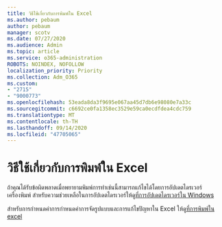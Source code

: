 ```yaml
---
title: วิธีใช้เกี่ยวกับการพิมพ์ใน Excel
ms.author: pebaum
author: pebaum
manager: scotv
ms.date: 07/27/2020
ms.audience: Admin
ms.topic: article
ms.service: o365-administration
ROBOTS: NOINDEX, NOFOLLOW
localization_priority: Priority
ms.collection: Adm_O365
ms.custom:
- "2715"
- "9000773"
ms.openlocfilehash: 53eada8da3f9695e067aa45d7db6e98080e7a33c
ms.sourcegitcommit: c6692ce0fa1358ec3529e59ca0ecdfdea4cdc759
ms.translationtype: MT
ms.contentlocale: th-TH
ms.lasthandoff: 09/14/2020
ms.locfileid: "47705065"
---
```

# <a name="help-with-printing-in-excel"></a>วิธีใช้เกี่ยวกับการพิมพ์ใน Excel

ถ้าคุณได้รับข้อผิดพลาดเมื่อพยายามพิมพ์การทำเช่นนี้สามารถแก้ไขได้โดยการอัปเดตไดรเวอร์เครื่องพิมพ์ สำหรับความช่วยเหลือในการอัปเดตไดรเวอร์ให้ดู[ที่การอัปเดตไดรเวอร์ใน Windows](https://support.microsoft.com/help/4028443/windows-10-update-drivers)

สำหรับการกำหนดค่าการกำหนดค่าการจัดรูปแบบและการแก้ไขปัญหาใน Excel ให้ดู[ที่การพิมพ์ใน excel](https://support.office.com/client/9785e791-de6f-48dd-9b0d-899d75c33d69)